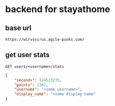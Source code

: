# backend for stayathome

## base url

```
https://wirvsvirus.agile-punks.com/
```
## get user stats

```
GET users/<username>/stats
```

```json
{
    "seconds": 124513235,
    "points": 1341,
    "username": "<some username>",
    "display_name": "<some display name"
}
```
